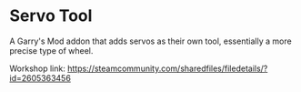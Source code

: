 # Servo Tool
A Garry's Mod addon that adds servos as their own tool, essentially a more precise type of wheel.

Workshop link: https://steamcommunity.com/sharedfiles/filedetails/?id=2605363456
